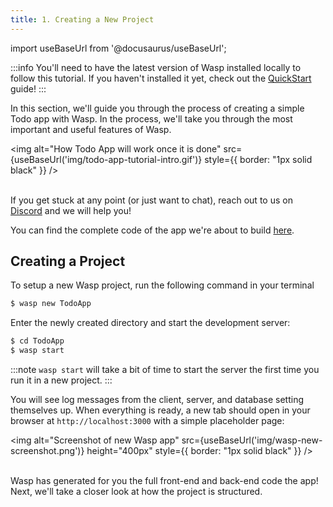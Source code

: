 ```yaml
---
title: 1. Creating a New Project
---
```


import useBaseUrl from '@docusaurus/useBaseUrl';

:::info
You'll need to have the latest version of Wasp installed locally to follow this tutorial. If you haven't installed it yet, check out the [QuickStart](../quick-start) guide!
:::

In this section, we'll guide you through the process of creating a simple Todo app with Wasp. In the process, we'll take you through the most important and useful features of Wasp.

<img alt="How Todo App will work once it is done"
src={useBaseUrl('img/todo-app-tutorial-intro.gif')}
style={{ border: "1px solid black" }}
/>
<br />
<br />

If you get stuck at any point (or just want to chat), reach out to us on [Discord](https://discord.gg/rzdnErX) and we will help you!

You can find the complete code of the app we're about to build [here](https://github.com/wasp-lang/wasp/tree/release/examples/tutorials/TodoApp).

## Creating a Project

To setup a new Wasp project, run the following command in your terminal

```sh
$ wasp new TodoApp
```

Enter the newly created directory and start the development server:

```sh
$ cd TodoApp
$ wasp start
```

:::note
`wasp start` will take a bit of time to start the server the first time you run it in a new project.
:::

You will see log messages from the client, server, and database setting themselves up. When everything is ready, a new tab should open in your browser at `http://localhost:3000` with a simple placeholder page:

<img alt="Screenshot of new Wasp app"
src={useBaseUrl('img/wasp-new-screenshot.png')}
height="400px"
style={{ border: "1px solid black" }}
/>
<br />
<br />

Wasp has generated for you the full front-end and back-end code the app! Next, we'll take a closer look at how the project is structured.
